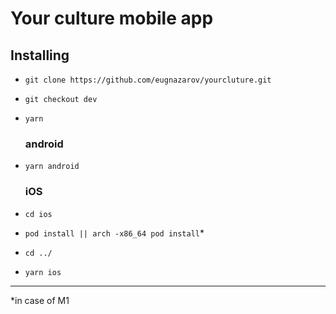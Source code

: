 # Your culture mobile app

## Installing
- `git clone https://github.com/eugnazarov/yourcluture.git`
- `git checkout dev`
- `yarn`
  ### android
- `yarn android`

  ### iOS
- `cd ios`
- `pod install || arch -x86_64 pod install`*
- `cd ../`
- `yarn ios`

---
*in case of M1 
